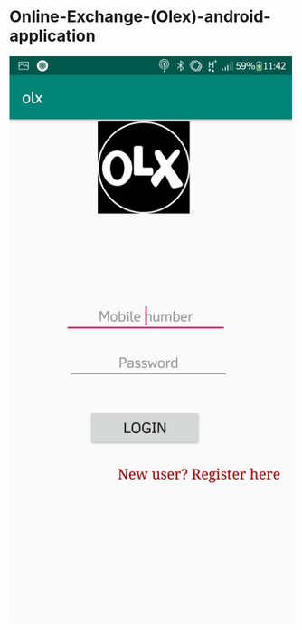# Online-Exchange-(Olex)-android-application
<img src="https://github.com/Nikhil-V-maker/Online-Exchange-Olex-android-application/blob/master/Screenshots/login.jpg" width="500px" height="1000px">
